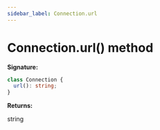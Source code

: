 ```yaml
---
sidebar_label: Connection.url
---
```


# Connection.url() method

**Signature:**

```typescript
class Connection {
  url(): string;
}
```

**Returns:**

string
